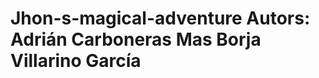 Jhon-s-magical-adventure
Autors:
	Adrián Carboneras Mas
	Borja Villarino García
========================
